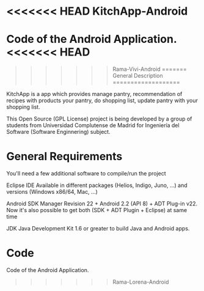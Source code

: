 <<<<<<< HEAD
KitchApp-Android
================

Code of the Android Application.
<<<<<<< HEAD
=======

>>>>>>> Rama-Vivi-Android
=======
General Description
===================

KitchApp is a app which provides manage pantry, recommendation of recipes with products your pantry, do shopping list, update pantry with your shopping list.

This Open Source (GPL License) project is being developed by a group of students from Universidad Complutense de Madrid for Ingeniería del Software (Software Enginnering) subject.


General Requirements
====================

You'll need a few additional software to compile/run the project

Eclipse IDE Available in different packages (Helios, Indigo, Juno, ...) and versions (Windows x86/64, Mac, ...)

Android SDK Manager Revision 22 + Android 2.2 (API 8) + ADT Plug-in v22. Now it's also possible to get both (SDK + ADT Plugin + Eclipse) at same time

JDK Java Development Kit 1.6 or greater to build Java and Android apps.

Code
====

Code of the Android Application.
>>>>>>> Rama-Lorena-Android
